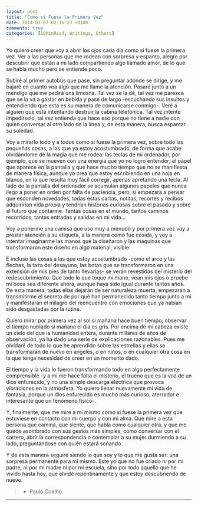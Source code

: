 ```yaml
---
layout: post
title: "Como si Fuese la Primera Vez"
date: 2014-03-07 02:16:23 +0100
comments: true
categories: [10MinRead, Writings, Others]
---
```


Yo quiero creer que voy a abrir los ojos cada día como si fuese la primera vez. Ver a las personas que me rodean con sorpresa y espanto, alegre por descubrir que están a mi lado compartiendo algo llamado amor, de lo que se habla mucho pero se entiende poco.

Subiré al primer autobús que pase, sin preguntar adónde se dirige, y me bajaré en cuanto vea algo que me llame la atención. Pasaré junto a un mendigo que me pedirá una limosna. Tal vez se la dé, tal vez me parezca que se la va a gastar en bebida y pase de largo -escuchando sus insultos y entendiendo que esta es su manera de comunicarse conmigo-. Veré a alguien que está intentando destruir la cabina telefónica. Tal vez intente impedírselo, tal vez entienda que hace eso porque no tiene a nadie con quien conversar al otro lado de la línea y, de esta manera, busca espantar su soledad.

Voy a mirarlo todo y a todos como si fuese la primera vez, sobre todo las pequeñas cosas, a las que ya estoy acostumbrado, de forma que acabe olvidándome de la magia que me rodea: las teclas de mi ordenador, por ejemplo, que se mueven con una energía que yo no logro entender; el papel que aparece en la pantalla y que hace mucho tiempo que no se manifiesta de manera física, aunque yo crea que estoy escribiendo en una hoja en blanco, en la que resulta muy fácil corregir, apenas apretando una tecla. Al lado de la pantalla del ordenador se acumulan algunos papeles que nunca llego a poner en orden por falta de paciencia, pero, si empezara a pensar que esconden novedades, todas estas cartas, notitas, recortes y recibos adquirirían vida propia y tendrían historias curiosas sobre el pasado y sobre el futuro que contarme. Tantas cosas en el mundo, tantos caminos recorridos, tantas entradas y salidas en mi vida…

Voy a ponerme una camisa que uso muy a menudo y por primera vez voy a prestar atención a su etiqueta, a la manera como fue cosida, y voy a intentar imaginarme las manos que la diseñaron y las máquinas que transformaron este diseño en algo material, visible.

E incluso las cosas a las que estoy acostumbrado -como el arco y las flechas, la taza del desayuno, las botas que se transformaron en una extensión de mis pies de tanto llevarlas- se verán revestidas del misterio del redescubrimiento. Que todo lo que toque mi mano, vean mis ojos o pruebe mi boca sea diferente ahora, aunque haya sido igual durante tantos años. De esta manera, todas ellas dejarán de ser naturaleza muerta, empezarán a transmitirme el secreto de por qué han permanecido tanto tiempo junto a mí y manifestarán el milagro del reencuentro con emociones que ya habían sido desgastadas por la rutina.

Quiero mirar por primera vez al sol si mañana hace buen tiempo; observar el tiempo nublado si mañana el día es gris. Por encima de mi cabeza existe un cielo del que la humanidad entera, durante millares de años de observación, ya ha dado una serie de explicaciones razonables. Pues me olvidaré de todo lo que he aprendido sobre las estrellas y ellas se transformarán de nuevo en ángeles, o en niños, o en cualquier otra cosa en la que tenga necesidad de creer en un momento dado.

El tiempo y la vida lo fueron transformando todo en algo perfectamente comprensible -y a mí me hace falta el misterio, el trueno que es la voz de un dios enfurecido, y no una simple descarga eléctrica que provoca vibraciones en la atmósfera. Yo quiero llenar nuevamente mi vida de fantasía, porque un dios enfurecido es mucho más curioso, aterrador e interesante que un fenómeno físico-.

Y, finalmente, que me mire a mí mismo como si fuese la primera vez que estuviese en contacto con mi cuerpo y con mi alma. Que mire a esta persona que camina, que siente, que habla como cualquier otra, y que me quede asombrado con sus gestos más simples, como conversar con el cartero, abrir la correspondencia o contemplar a su mujer durmiendo a su lado, preguntándose con quién estará soñando.

Y de esta manera seguiré siendo lo que soy y lo que me gusta ser: una sorpresa permanente para mí mismo. Este yo que no fue criado ni por mi padre, ni por mi madre ni por mi escuela, sino por todo aquello que he vivido hasta hoy, que olvidé repentinamente y que estoy descubriendo de nuevo.

> - Paulo Coelho.

---
